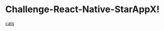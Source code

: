 # Challenge-React-Native-StarAppX!

[cats](https://user-images.githubusercontent.com/90863842/204172733-a8a11933-9895-415d-a86d-4edfcdb21938.PNG)
